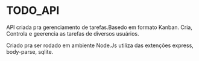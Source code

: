 # TODO_API

API criada pra gerenciamento de tarefas.Basedo em formato Kanban. Cria, Controla e geerencia as tarefas de diversos usuários. 

Criado pra ser rodado em ambiente Node.Js utiliza das extenções express, body-parse, sqlite.


